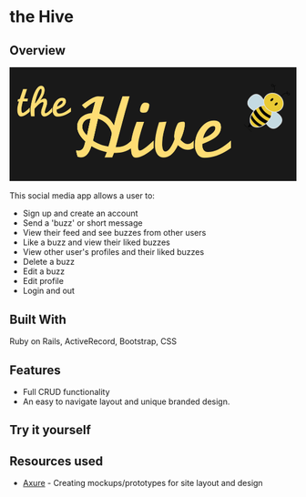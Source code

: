 # the Hive #

## Overview ##

![app home](app/assets/images/thehive_logo.jpeg)

This social media app allows a user to:
* Sign up and create an account
* Send a 'buzz' or short message
* View their feed and see buzzes from other users
* Like a buzz and view their liked buzzes
* View other user's profiles and their liked buzzes
* Delete a buzz
* Edit a buzz
* Edit profile
* Login and out


## Built With ##
Ruby on Rails, ActiveRecord, Bootstrap, CSS

## Features ##
* Full CRUD functionality
* An easy to navigate layout and unique branded design.

## Try it yourself ##


## Resources used ##
* [Axure](https://www.axure.com/) - Creating mockups/prototypes for site layout and design

